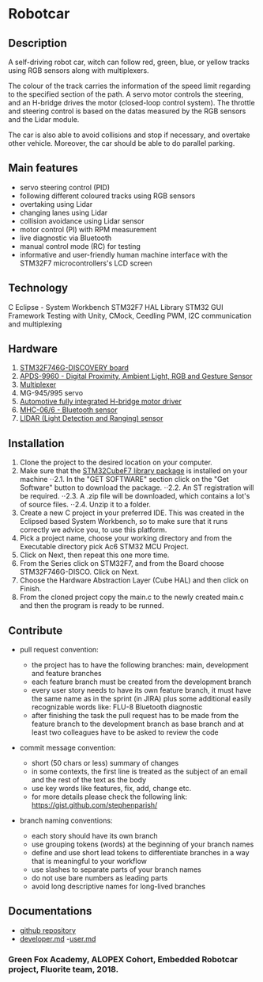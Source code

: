 # Robotcar

## Description

A self-driving robot car, witch can follow red, green, blue, or yellow tracks using RGB sensors along with multiplexers.

The colour of the track carries the information of the speed limit regarding to the specified section of the path. A servo motor controls the steering, and an H-bridge drives the motor (closed-loop control system). The throttle and steering control is based on the datas measured by the RGB sensors and the Lidar module.

The car is also able to avoid collisions and stop if necessary, and overtake other vehicle. Moreover, the car should be able to do parallel parking.

## Main features

- servo steering control (PID)
- following different coloured tracks using RGB sensors
- overtaking using Lidar
- changing lanes using Lidar
- collision avoidance using Lidar sensor
- motor control (PI) with RPM measurement
- live diagnostic via Bluetooth
- manual control mode (RC) for testing
- informative and user-friendly human machine interface with the STM32F7 microcontrollers's LCD screen

## Technology

C
Eclipse - System Workbench
STM32F7 HAL Library
STM32 GUI Framework
Testing with Unity, CMock, Ceedling
PWM, I2C communication and multiplexing

## Hardware

1. [STM32F746G-DISCOVERY board](https://www.st.com/content/ccc/resource/technical/document/datasheet/96/ed/61/9b/e0/6c/45/0b/DM00166116.pdf/files/DM00166116.pdf/jcr:content/translations/en.DM00166116.pdf)
2. [APDS-9960 - Digital Proximity, Ambient Light, RGB and Gesture Sensor](http://www.farnell.com/datasheets/2343967.pdf)
3. [Multiplexer](http://www.ti.com/lit/ds/symlink/tca9548a.pdf)
4. MG-945/995 servo
5. [Automotive fully integrated H-bridge motor driver](https://www.st.com/resource/en/datasheet/cd00043711.pdf)
6. [MHC-06/6 - Bluetooth sensor](https://www.hestore.hu/prod_getfile.php?id=8279)
7. [LIDAR (Light Detection and Ranging) sensor](https://static.garmin.com/pumac/LIDAR_Lite_v3_Operation_Manual_and_Technical_Specifications.pdf)

## Installation

1. Clone the project to the desired location on your computer.
2. Make sure that the [STM32CubeF7 library package](https://my.st.com/cas/login?service=https%3A%2F%2Fmy.st.com%2Fcontent%2Fmy_st_com%2Fen%2Fproducts%2Fembedded-software%2Fmcus-embedded-software%2Fstm32-embedded-software%2Fstm32cube-embedded-software%2Fstm32cubef7.license%3D1497432583192.html) is installed on your machine
⋅⋅2.1. In the "GET SOFTWARE" section click on the "Get Software" button to download the package.
⋅⋅2.2. An ST registration will be required.
⋅⋅2.3. A .zip file will be downloaded, which contains a lot's of source files.
⋅⋅2.4. Unzip it to a folder.
3. Create a new C project in your preferred IDE. This was created in the Eclipsed based System Workbench, so to make sure that it runs correctly we advice you, to use this platform.
4. Pick a project name, choose your working directory and from the Executable directory pick Ac6 STM32 MCU Project.
5. Click on Next, then repeat this one more time.
6. From the Series click on STM32F7, and from the Board choose STM32F746G-DISCO. Click on Next.
7. Choose the Hardware Abstraction Layer (Cube HAL) and then click on Finish.
8. From the cloned project copy the main.c to the newly created main.c and then the program is ready to be runned.

## Contribute

- pull request convention:
    - the project has to have the following branches: main, development and feature branches
    - each feature branch must be created from the development branch
    - every user story needs to have its own feature branch, it must have the same name as in the sprint (in JIRA) plus some additional easily recognizable words like: FLU-8 Bluetooth diagnostic
    - after finishing the task the pull request has to be made from the feature branch to the development branch as base branch and at least two colleagues have to be asked to review the code

- commit message convention: 
	- short (50 chars or less) summary of changes
	- in some contexts, the first line is treated as the subject of an email and the rest of the 	text as the body
	- use key words like features, fix, add, change etc.
	- for more details please check the following link: https://gist.github.com/stephenparish/
    
- branch naming conventions:
	- each story should have its own branch
	- use grouping tokens (words) at the beginning of your branch names
	- define and use short lead tokens to differentiate branches in a way that is meaningful to 	your workflow
	- use slashes to separate parts of your branch names
	- do not use bare numbers as leading parts
	- avoid long descriptive names for long-lived branches

## Documentations

- [github repository](https://github.com/green-fox-academy/Self_Driving_Car ) 
- [developer.md](https://github.com/green-fox-academy/Self_Driving_Car/blob/master/sf_car/docs/developer.md)
-[user.md](https://github.com/green-fox-academy/Self_Driving_Car/blob/master/sf_car/docs/user.md)

### Green Fox Academy, ALOPEX Cohort, Embedded Robotcar project, Fluorite team, 2018.
